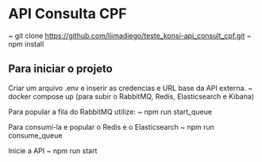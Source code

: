 # API Consulta CPF

~ git clone https://github.com/liimadiego/teste_konsi-api_consult_cpf.git
~ npm install

## Para iniciar o projeto

Criar um arquivo .env e inserir as credencias e URL base da API externa.
~ docker compose up (para subir o RabbitMQ, Redis, Elasticsearch e Kibana)

Para popular a fila do RabbitMQ utilize:
~ npm run start_queue

Para consumí-la e popular o Redis e o Elasticsearch
~ npm run consume_queue

Inicie a API
~ npm run start
